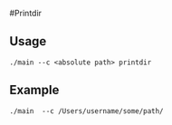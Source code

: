 #Printdir
## Usage
```shell
./main --c <absolute path> printdir
```
## Example
```shell
./main  --c /Users/username/some/path/
```
